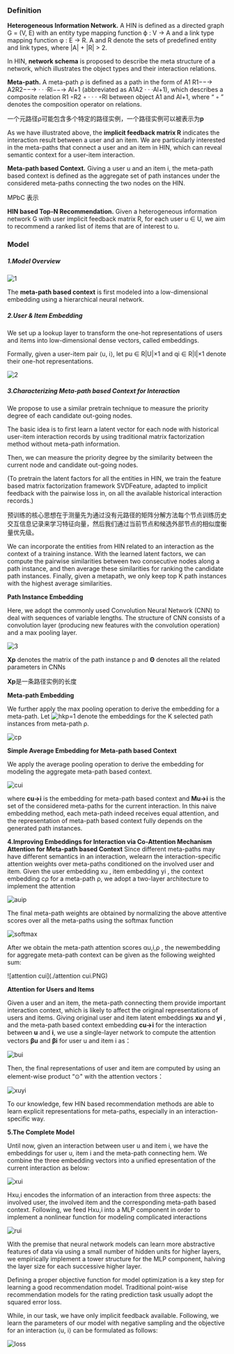 ### **Definition**

**Heterogeneous Information Network.** A HIN is defined as a directed graph G = (V, E) with an entity type mapping function ϕ : V → A and a link type mapping function φ : E → R. A and R denote the sets of predefined entity and link types, where |A| + |R| > 2.

In HIN, **network schema** is proposed to describe the meta structure of a network, which illustrates the object types and their interaction relations.

**Meta-path.** A meta-path ρ is defined as a path in the form of A1 R1−−→ A2R2−−→ · · ·Rl−−→ Al+1 (abbreviated as A1A2 · · ·Al+1), which describes a composite relation R1 ◦R2 ◦ · · · ◦Rl between object A1 and Al+1, where “ ◦ ” denotes the composition operator on relations.

一个元路径ρ可能包含多个特定的路径实例，一个路径实例可以被表示为**p**

As we have illustrated above, the **implicit feedback matrix R** indicates the interaction result between a user and an item. We are particularly interested in the meta-paths that connect a user and an item in HIN, which can reveal semantic context for a user-item interaction.

**Meta-path based Context.** Giving a user u and an item i, the meta-path based context is defined as the aggregate set of path instances under the considered meta-paths connecting the two nodes on the HIN.

MPbC 表示

**HIN based Top-N Recommendation.** Given a heterogeneous information network G with user implicit feedback matrix R, for each user u ∈ U, we aim to recommend a ranked list of items that are of interest to u.



### **Model**

##### **1.Model Overview**

![1](./1.PNG)

The **meta-path based context** is first modeled into a low-dimensional embedding using a hierarchical neural network.



##### **2.User & Item Embedding**

We set up a lookup layer to transform the one-hot representations of users and items into low-dimensional dense vectors, called embeddings.

Formally, given a user-item pair ⟨u, i⟩, let pu ∈ R|U|×1 and qi ∈ R|I|×1 denote their one-hot representations.

![2](./2.PNG)



##### **3.Characterizing Meta-path based Context for Interaction**

We propose to use a similar pretrain technique to measure the priority degree of each candidate out-going nodes.

The basic idea is to first learn a latent vector for each node with historical user-item interaction records by using traditional matrix factorization method without meta-path information.

Then, we can measure the priority degree by the similarity between the current node and candidate out-going nodes.

(To pretrain the latent factors for all the entities in HIN, we train the feature based matrix factorization framework SVDFeature, adapted to implicit feedback with the pairwise loss in, on all the available historical interaction records.)

预训练的核心思想在于测量先为通过没有元路径的矩阵分解方法每个节点训练历史交互信息记录来学习特征向量，然后我们通过当前节点和候选外部节点的相似度衡量优先级。

We can incorporate the entities from HIN related to an interaction as the context of a training instance. With the learned latent factors, we can compute the pairwise similarities between two consecutive nodes along a path instance, and then average these similarities for ranking the candidate path instances. Finally, given a metapath, we only keep top K path instances with the highest average similarities.

**Path Instance Embedding**

Here, we adopt the commonly used Convolution Neural Network (CNN) to deal with sequences of variable lengths. The structure of CNN consists of a convolution layer (producing new features with the convolution operation) and a max pooling layer.

![3](./3.PNG)

**Xp** denotes the matrix of the path instance p and **Θ** denotes all the related parameters in CNNs

**Xp**是一条路径实例的长度

**Meta-path Embedding**

We further apply the max pooling operation to derive the embedding for a meta-path. Let ![hkp=1](./hkp=1.PNG) denote the embeddings
for the K selected path instances from meta-path ρ.

![cp](./cp.PNG)

**Simple Average Embedding for Meta-path based Context**

We apply the average pooling operation to derive the embedding for modeling the aggregate meta-path based context.

![cui](./cui.PNG)

where **cu→i** is the embedding for meta-path based context and **Mu→i** is the set of the considered meta-paths for the current interaction. In this naive embedding method, each meta-path indeed receives equal attention, and the representation of meta-path based context fully depends on the generated path instances.

**4.Improving Embeddings for Interaction via Co-Attention Mechanism**
**Attention for Meta-path based Context** Since different meta-paths may have different semantics in an interaction, welearn the interaction-specific attention weights over meta-paths conditioned on the involved user and item. Given the user embedding
xu , item embedding yi , the context embedding cρ for a meta-path ρ, we adopt a two-layer architecture to implement the attention

![auip](./auip.PNG)

The final meta-path weights are obtained by normalizing the above attentive scores over all the meta-paths using the softmax function

![softmax](./softmax.PNG)

After we obtain the meta-path attention scores αu,i,ρ , the newembedding for aggregate meta-path context can be given as the following weighted sum:

![attention cui](./attention cui.PNG)

**Attention for Users and Items**

Given a user and an item, the meta-path connecting them provide important interaction context, which is likely to affect the original representations of users and items. Giving original user and item latent embeddings **xu** and **yi** , and the meta-path based context embedding **cu→i** for the interaction between **u** and **i**, we use a single-layer network to compute the attention vectors **βu** and **βi** for user u and item i as：

![bui](./bui.PNG)

Then, the final representations of user and item are computed by using an element-wise product “⊙" with the attention vectors：

![xuyi](./xuyi.PNG)

To our knowledge, few HIN based recommendation methods are able to learn explicit representations for meta-paths, especially in an interaction-specific way.

**5.The Complete Model**

Until now, given an interaction between user u and item i, we have the embeddings for user u, item i and the meta-path connecting hem. We combine the three embedding vectors into a unified epresentation of the current interaction as below:

![xui](./xui.PNG)

Hxu,i encodes the information of an interaction from three aspects: the involved user, the involved item and the corresponding meta-path based context. Following, we feed Hxu,i into a MLP component in order to implement a nonlinear function for modeling complicated interactions

![rui](./rui.PNG)

With the premise that neural network models can learn more abstractive features of data via using a small number of hidden units for higher layers, we empirically implement a tower structure for the MLP component, halving the layer size for each successive higher layer.

Defining a proper objective function for model optimization is a key step for learning a good recommendation model. Traditional
point-wise recommendation models for the rating prediction task usually adopt the squared error loss.

While, in our task, we have only implicit feedback available. Following, we learn the parameters of our model with negative sampling and the objective for an interaction ⟨u, i⟩ can be formulated as follows:

![loss](./loss.PNG)
